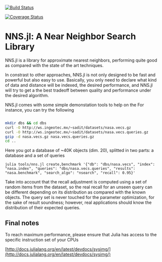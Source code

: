 [![Build Status](https://travis-ci.org/sadit/SimilaritySearch.jl.svg?branch=master)](https://travis-ci.org/sadit/SimilaritySearch.jl)

[![Coverage Status](https://coveralls.io/repos/github/sadit/SimilaritySearch.jl/badge.svg?branch=master)](https://coveralls.io/github/sadit/SimilaritySearch.jl?branch=master)

# NNS.jl: A Near Neighbor Search Library


NNS.jl is a library for approximate nearest neighbors, performing quite good as compared with the state of the art techniques.

In constrast to other approaches, NNS.jl is not only designed to be fast and powerful but also easy to use.
Basically, you only need to declare what kind of data and distance will be indexed, the desired performance, and NNS.jl will try to get a the best tradeoff between quality and performance under the desired algorithm.

NNS.jl comes with some simple demonstation tools to help on the For instance, you can try the following

```bash

mkdir dbs && cd dbs
curl -O http://ws.ingeotec.mx/~sadit/datasets/nasa.vecs.gz
curl -O http://ws.ingeotec.mx/~sadit/datasets/nasa.vecs.queries.gz
gzip -d nasa.vecs.gz nasa.vecs.queries.gz
cd ..
```

Here you got a database of ~40K objects (dim. 20), splitted in two parts: a database and a set of queries

```
julia tools/nns.jl create,benchmark '{"db": "dbs/nasa.vecs", "index": "nasa.index", "queries": "dbs/nasa.vecs.queries", "results": "nasa.benchmark", "search_algo": "nsearch", "recall": 0.95}'
```


Take into account that the recall adjustment is computed using a set of random items from the dataset, so the real recall for an unseen query can be different depending on its distribution as compared with the known objects. The query set is never touched for the parameter optimization, for the sake of result soundness; however, real applications should know the distribution of their expected queries.


## Final notes ##
To reach maximum performance, please ensure that Julia has access to the specific instruction set of your CPUs

[http://docs.julialang.org/en/latest/devdocs/sysimg/](http://docs.julialang.org/en/latest/devdocs/sysimg/)
